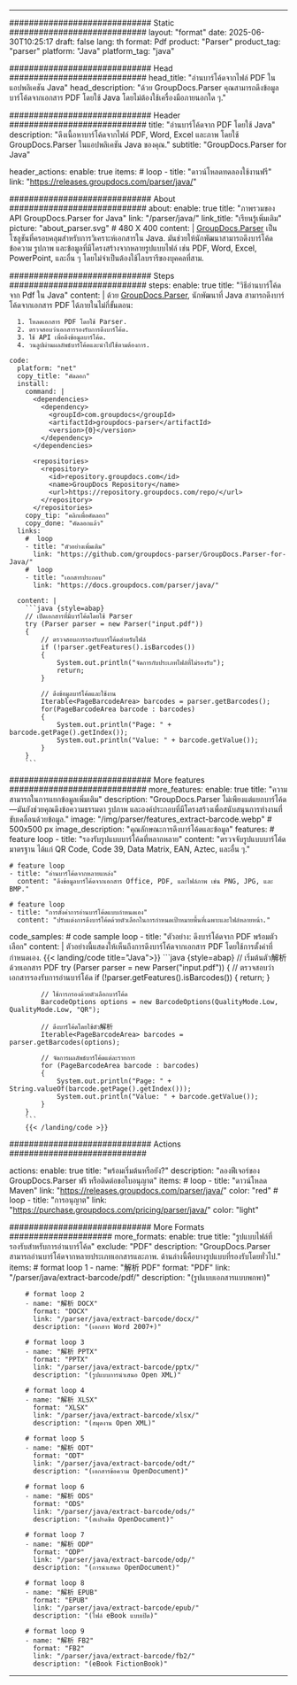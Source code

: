 


---
############################# Static ############################
layout: "format"
date:  2025-06-30T10:25:17
draft: false
lang: th
format: Pdf
product: "Parser"
product_tag: "parser"
platform: "Java"
platform_tag: "java"

############################# Head ############################
head_title: "อ่านบาร์โค้ดจากไฟล์ PDF ในแอปพลิเคชัน Java"
head_description: "ด้วย GroupDocs.Parser คุณสามารถดึงข้อมูลบาร์โค้ดจากเอกสาร PDF โดยใช้ Java โดยไม่ต้องใช้เครื่องมือภายนอกใด ๆ."

############################# Header ############################
title: "อ่านบาร์โค้ดจาก PDF โดยใช้ Java" 
description: "ดึงเนื้อหาบาร์โค้ดจากไฟล์ PDF, Word, Excel และภาพ โดยใช้ GroupDocs.Parser ในแอปพลิเคชัน Java ของคุณ."
subtitle: "GroupDocs.Parser for Java" 

header_actions:
  enable: true
  items:
    #  loop
    - title: "ดาวน์โหลดทดลองใช้งานฟรี"
      link: "https://releases.groupdocs.com/parser/java/"
      
############################# About ############################
about:
    enable: true
    title: "ภาพรวมของ API GroupDocs.Parser for Java"
    link: "/parser/java/"
    link_title: "เรียนรู้เพิ่มเติม"
    picture: "about_parser.svg" # 480 X 400
    content: |
       [GroupDocs.Parser](/parser/java/) เป็นโซลูชันที่ครอบคลุมสำหรับการวิเคราะห์เอกสารใน Java. มันช่วยให้นักพัฒนาสามารถดึงบาร์โค้ด ข้อความ รูปภาพ และข้อมูลที่มีโครงสร้างจากหลายรูปแบบไฟล์ เช่น PDF, Word, Excel, PowerPoint, และอื่น ๆ โดยไม่จำเป็นต้องใช้ไลบรารีของบุคคลที่สาม.

############################# Steps ############################
steps:
    enable: true
    title: "วิธีอ่านบาร์โค้ดจาก Pdf ใน Java"
    content: |
      ด้วย [GroupDocs.Parser](/parser/java/), นักพัฒนาที่ Java สามารถดึงบาร์โค้ดจากเอกสาร PDF ได้ภายในไม่กี่ขั้นตอน:
      
      1. โหลดเอกสาร PDF โดยใช้ Parser.
      2. ตรวจสอบว่าเอกสารรองรับการดึงบาร์โค้ด.
      3. ใช้ API เพื่อดึงข้อมูลบาร์โค้ด.
      4. วนลูปผ่านผลลัพธ์บาร์โค้ดและนำไปใช้ตามต้องการ.
   
    code:
      platform: "net"
      copy_title: "คัดลอก"
      install:
        command: |
          <dependencies>
            <dependency>
              <groupId>com.groupdocs</groupId>
              <artifactId>groupdocs-parser</artifactId>
              <version>{0}</version>
            </dependency>
          </dependencies>

          <repositories>
            <repository>
              <id>repository.groupdocs.com</id>
              <name>GroupDocs Repository</name>
              <url>https://repository.groupdocs.com/repo/</url>
            </repository>
          </repositories>
        copy_tip: "คลิกเพื่อคัดลอก"
        copy_done: "คัดลอกแล้ว"
      links:
        #  loop
        - title: "ตัวอย่างเพิ่มเติม"
          link: "https://github.com/groupdocs-parser/GroupDocs.Parser-for-Java/"
        #  loop
        - title: "เอกสารประกอบ"
          link: "https://docs.groupdocs.com/parser/java/"
          
      content: |
        ```java {style=abap}
        // เปิดเอกสารที่มีบาร์โค้ดโดยใช้ Parser
        try (Parser parser = new Parser("input.pdf"))
        {
            // ตรวจสอบการรองรับบาร์โค้ดสำหรับไฟล์
            if (!parser.getFeatures().isBarcodes())
            {
                System.out.println("จัดการกับประเภทไฟล์ที่ไม่รองรับ");
                return;
            }

            // ดึงข้อมูลบาร์โค้ดและใช้งาน
            Iterable<PageBarcodeArea> barcodes = parser.getBarcodes();
            for(PageBarcodeArea barcode : barcodes)
            {
                System.out.println("Page: " + barcode.getPage().getIndex());
                System.out.println("Value: " + barcode.getValue());
            }
        }
        ```            

############################# More features ############################
more_features:
  enable: true
  title: "ความสามารถในการแยกข้อมูลเพิ่มเติม"
  description: "GroupDocs.Parser ไม่เพียงแต่แยกบาร์โค้ด—มันยังช่วยคุณดึงข้อความธรรมดา รูปภาพ และองค์ประกอบที่มีโครงสร้างเพื่อสนับสนุนการทำงานที่ขับเคลื่อนด้วยข้อมูล."
  image: "/img/parser/features_extract-barcode.webp" # 500x500 px
  image_description: "คุณลักษณะการดึงบาร์โค้ดและข้อมูล"
  features:
    # feature loop
    - title: "รองรับรูปแบบบาร์โค้ดที่หลากหลาย"
      content: "ตรวจจับรูปแบบบาร์โค้ดมาตรฐาน ได้แก่ QR Code, Code 39, Data Matrix, EAN, Aztec, และอื่น ๆ."

    # feature loop
    - title: "อ่านบาร์โค้ดจากหลายแหล่ง"
      content: "ดึงข้อมูลบาร์โค้ดจากเอกสาร Office, PDF, และไฟล์ภาพ เช่น PNG, JPG, และ BMP."

    # feature loop
    - title: "การตั้งค่าการอ่านบาร์โค้ดแบบกำหนดเอง"
      content: "ปรับแต่งการดึงบาร์โค้ดด้วยตัวเลือกในการกำหนดเป้าหมายพื้นที่เฉพาะและไฟล์หลายหน้า."
      
  code_samples:
    # code sample loop
    - title: "ตัวอย่าง: ดึงบาร์โค้ดจาก PDF พร้อมตัวเลือก"
      content: |
        ตัวอย่างนี้แสดงให้เห็นถึงการดึงบาร์โค้ดจากเอกสาร PDF โดยใช้การตั้งค่าที่กำหนดเอง.
        {{< landing/code title="Java">}}
        ```java {style=abap}
        //  เริ่มต้นตัว解析ด้วยเอกสาร PDF
        try (Parser parser = new Parser("input.pdf"))
        {
            // ตรวจสอบว่าเอกสารรองรับการอ่านบาร์โค้ด
            if (!parser.getFeatures().isBarcodes())
            {
                return;
            }

            // ใช้การกรองด้วยตัวเลือกบาร์โค้ด
            BarcodeOptions options = new BarcodeOptions(QualityMode.Low, QualityMode.Low, "QR");

            // ดึงบาร์โค้ดโดยใช้ตัว解析
            Iterable<PageBarcodeArea> barcodes = parser.getBarcodes(options);

            // จัดการผลลัพธ์บาร์โค้ดแต่ละรายการ
            for (PageBarcodeArea barcode : barcodes)
            {
                System.out.println("Page: " + String.valueOf(barcode.getPage().getIndex()));
                System.out.println("Value: " + barcode.getValue());
            }
        }
        ```
        {{< /landing/code >}}


############################# Actions ############################

actions:
  enable: true
  title: "พร้อมเริ่มต้นหรือยัง?"
  description: "ลองฟีเจอร์ของ GroupDocs.Parser ฟรี หรือติดต่อขอใบอนุญาต"
  items:
    #  loop
    - title: "ดาวน์โหลด Maven"
      link: "https://releases.groupdocs.com/parser/java/"
      color: "red"
        #  loop
    - title: "การอนุญาต"
      link: "https://purchase.groupdocs.com/pricing/parser/java/"
      color: "light"


############################# More Formats #####################
more_formats:
    enable: true
    title: "รูปแบบไฟล์ที่รองรับสำหรับการอ่านบาร์โค้ด"
    exclude: "PDF"
    description: "GroupDocs.Parser สามารถอ่านบาร์โค้ดจากหลายประเภทเอกสารและภาพ. ด้านล่างนี้คือบางรูปแบบที่รองรับโดยทั่วไป."
    items: 
        # format loop 1
        - name: "解析 PDF"
          format: "PDF"
          link: "/parser/java/extract-barcode/pdf/"
          description: "(รูปแบบเอกสารแบบพกพา)"
          
        # format loop 2
        - name: "解析 DOCX"
          format: "DOCX"
          link: "/parser/java/extract-barcode/docx/"
          description: "(เอกสาร Word 2007+)"
          
        # format loop 3
        - name: "解析 PPTX"
          format: "PPTX"
          link: "/parser/java/extract-barcode/pptx/"
          description: "(รูปแบบการนำเสนอ Open XML)"
          
        # format loop 4
        - name: "解析 XLSX"
          format: "XLSX"
          link: "/parser/java/extract-barcode/xlsx/"
          description: "(สมุดงาน Open XML)"
          
        # format loop 5
        - name: "解析 ODT"
          format: "ODT"
          link: "/parser/java/extract-barcode/odt/"
          description: "(เอกสารข้อความ OpenDocument)"
          
        # format loop 6
        - name: "解析 ODS"
          format: "ODS"
          link: "/parser/java/extract-barcode/ods/"
          description: "(สเปรดชีต OpenDocument)"
          
        # format loop 7
        - name: "解析 ODP"
          format: "ODP"
          link: "/parser/java/extract-barcode/odp/"
          description: "(การนำเสนอ OpenDocument)"
          
        # format loop 8
        - name: "解析 EPUB"
          format: "EPUB"
          link: "/parser/java/extract-barcode/epub/"
          description: "(ไฟล์ eBook แบบเปิด)"
          
        # format loop 9
        - name: "解析 FB2"
          format: "FB2"
          link: "/parser/java/extract-barcode/fb2/"
          description: "(eBook FictionBook)"
         
          

---